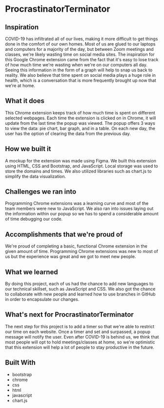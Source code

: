 # ProcrastinatorTerminator

## Inspiration

COVID-19 has infiltrated all of our lives, making it more difficult to get things done in the comfort of our own homes. Most of us are glued to our laptops and computers for a majority of the day, but between Zoom meetings and classes, we're likely wasting time on social media sites. The inspiration for this Google Chrome extension came from the fact that it's easy to lose track of how much time we're wasting when we're on our computers all day. Seeing this information in the form of a graph will help to snap us back to reality. We also believe that time spent on social media plays a huge role in health, which is a conversation that is more frequently brought up now that we're at home.

## What it does

This Chrome extension keeps track of how much time is spent on different selected webpages. Each time the extension is clicked on in Chrome, it will update from the last time the popup was viewed. The popup offers 3 ways to view the data: pie chart, bar graph, and in a table. On each new day, the user has the option of clearing the data from the previous day.

## How we built it

A mockup for the extension was made using Figma. We built this extension using HTML, CSS and Bootstrap, and JavaScript. Local storage was used to store the domains and times. We also utilized libraries such as chart.js to simplify the data visualization.

## Challenges we ran into
Programming Chrome extensions was a learning curve and most of the team members were new to JavaScript. We also ran into issues laying out the information within our popup so we has to spend a considerable amount of time debugging our code.

## Accomplishments that we're proud of

We're proud of completing a basic, functional Chrome extension in the given amount of time. Programming Chrome extensions was new to most of us but the experience was great and we got to meet new people.

## What we learned

By doing this project, each of us had the chance to add new languages to our technical skillset, such as JavaScript and CSS. We also got the chance to collaborate with new people and learned how to use branches in GitHub in order to encapsulate our changes.

## What's next for ProcrastinatorTerminator

The next step for this project is to add a timer so that we're able to restrict our time on each website. Once a timer and set and surpassed, a popup message will notify the user. Even after COVID-19 is behind us, we think that most people will opt to hold meetings/classes at home, so we're optimistic that this extension will help a lot of people to stay productive in the future.

## Built With

- bootstrap
- chrome
- css
- html
- javascript
- chart.js


